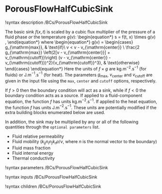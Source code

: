 # PorousFlowHalfCubicSink
!syntax description /BCs/PorousFlowHalfCubicSink

The basic sink $f(x,t)$ is scaled by a cubic flux multiplier of the pressure
of a fluid phase *or* the temperature $g(v)$:
\begin{equation*}
  s = f(t, x) \times g(v) \,
\end{equation*}
where
\begin{equation*}
  g(v) =
  \begin{cases}
    g_{\mathrm{max}}, & \text{if}\ v < v - v_{\mathrm{center}} \\
    \frac{2 g_{\mathrm{max}} \left(2[v - v_{\mathrm{center}}] + v_{\mathrm{cutoff}}\right) (v - v_{\mathrm{center}} - v_{\mathrm{cutoff}})^2}{v_{\mathrm{cutoff}}^3},  & \text{otherwise}
  \end{cases}
\end{equation*}
Here the units of $f\times g$ are kg.m$^{-2}$.s$^{-1}$ (for fluids) or
J.m$^{-1}$.s$^{-1}$ (for heat). The parameters $g_{\mathrm{max}}$, $v_{\mathrm{center}}$ and $v_{\mathrm{cutoff}}$ are given in the input file using the `max`, `center` and `cutoff` options, respectively.

If $f>0$ then the boundary condition will act as a sink, while if $f<0$ the boundary condition acts as a source.  If applied to a fluid-component equation, the function $f$ has units kg.m$^{-2}$.s$^{-1}$.  If applied to the heat equation, the function $f$ has units J.m$^{-2}$.s$^{-1}$.  These units are potentially modified if the extra building blocks enumerated below are used.

In addition, the sink may be multiplied by any or all of the following
quantities through the `optional parameters` list.

- Fluid relative permeability
- Fluid mobility ($k_{ij}n_{i}n_{j}k_{r} \rho / \nu$, where $n$ is the normal vector to the boundary)
- Fluid mass fraction
- Fluid internal energy
- Thermal conductivity

!syntax parameters /BCs/PorousFlowHalfCubicSink

!syntax inputs /BCs/PorousFlowHalfCubicSink

!syntax children /BCs/PorousFlowHalfCubicSink
